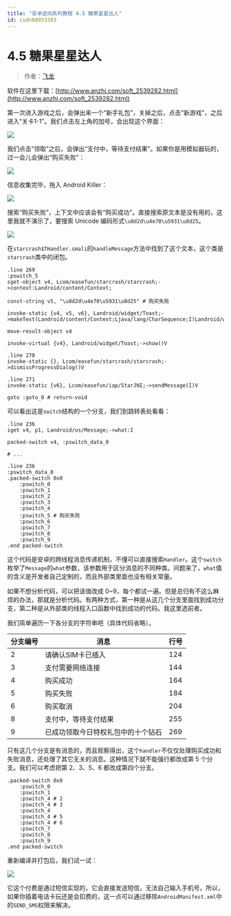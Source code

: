 ```yaml
---
title: "安卓逆向系列教程 4.5 糖果星星达人"
id: csdn68953383
---
```


# 4.5 糖果星星达人

> 作者：[飞龙](https://github.com/wizardforcel)

软件在这里下载：[http://www.anzhi.com/soft_2539282.html](http://www.anzhi.com/soft_2539282.html)

第一次进入游戏之后，会弹出来一个“新手礼包”，关掉之后，点击“新游戏”，之后进入“关卡1-1”。我们点击左上角的加号，会出现这个界面：

![](../img/3ef26ab2df7c73e00e2240bbeca53a44.png)

我们点击“领取”之后，会弹出“支付中，等待支付结果”。如果你是用模拟器玩的，过一会儿会弹出“购买失败”：

![](../img/7e25c6e7ef40d44f13763cbb854dceb5.png)

信息收集完毕，拖入 Android Killer：

![](../img/d637140f3391da34929a142dfc42a3a6.png)

搜索“购买失败”，上下文中应该会有“购买成功”。直接搜索原文本是没有用的，这里我就不演示了，要搜索 Unicode 编码形式`\u8d2d\u4e70\u5931\u8d25`。

![](../img/f2a40338c38134ecf00174325dd0e9cd.png)

在`starcrash$THandler.smali`的`handleMessage`方法中找到了这个文本，这个类是`starcrash`类中的闭包。

```
.line 269
:pswitch_5
sget-object v4, Lcom/easefun/starcrash/starcrash;->context:Landroid/content/Context;

const-string v5, "\u8d2d\u4e70\u5931\u8d25" # 购买失败

invoke-static {v4, v5, v6}, Landroid/widget/Toast;->makeText(Landroid/content/Context;Ljava/lang/CharSequence;I)Landroid/widget/Toast;

move-result-object v4

invoke-virtual {v4}, Landroid/widget/Toast;->show()V

.line 270
invoke-static {}, Lcom/easefun/starcrash/starcrash;->dismissProgressDialog()V

.line 271
invoke-static {v6}, Lcom/easefun/iap/StarJNI;->sendMessage(I)V

goto :goto_0 # return-void
```

可以看出这是`switch`结构的一个分支，我们到跳转表处看看：

```
.line 236
iget v4, p1, Landroid/os/Message;->what:I

packed-switch v4, :pswitch_data_0

# ...

.line 236
:pswitch_data_0
.packed-switch 0x0
    :pswitch_0
    :pswitch_1
    :pswitch_2
    :pswitch_3
    :pswitch_4
    :pswitch_5 # 购买失败
    :pswitch_6
    :pswitch_7
    :pswitch_8
    :pswitch_9
.end packed-switch
```

这个代码是安卓的跨线程消息传递机制，不懂可以直接搜索`Handler`。这个`switch`枚举了`Message`的`what`参数，该参数用于区分消息的不同种类。问题来了，`what`值的含义是开发者自己定制的，而且外部类里面也没有相关常量。

如果不想分析代码，可以把该值改成 0~9，每个都试一遍。但是总归有不这么麻烦的办法，那就是分析代码。有两种方式，第一种是从这几个分支里面找到成功分支，第二种是从外部类的线程入口函数中找到成功的代码。我这里选前者。

我们简单遍历一下各分支的字符串吧（具体代码省略）。

| 分支编号 | 消息 | 行号 |
| --- | --- | --- |
| 2 | 请确认SIM卡已插入 | 124 |
| 3 | 支付需要网络连接 | 144 |
| 4 | 购买成功 | 164 |
| 5 | 购买失败 | 184 |
| 6 | 购买取消 | 204 |
| 8 | 支付中，等待支付结果 | 255 |
| 9 | 已成功领取今日特权礼包中的十个钻石 | 269 |

只有这几个分支是有消息的，而且观察得出，这个`handler`不仅仅处理购买成功和失败消息，还处理了其它无关的消息。这种情况下就不能强行都改成第 5 个分支。我们可以考虑把第 2、3、5、6 都改成第四个分支。

```
.packed-switch 0x0
    :pswitch_0
    :pswitch_1
    :pswitch_4 # 2
    :pswitch_4 # 3
    :pswitch_4
    :pswitch_4 # 5
    :pswitch_4 # 6
    :pswitch_7
    :pswitch_8
    :pswitch_9
.end packed-switch
```

重新编译并打包后，我们试一试：

![](../img/335dcf10429c83c600f2d6edf69eaffc.png)

它这个付费是通过短信实现的，它会直接发送短信，无法自己输入手机号。所以，如果你插着电话卡玩还是会扣费的，这一点可以通过移除`AndroidManifest.xml`中的`SEND_SMS`权限来解决。